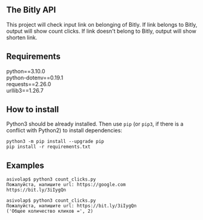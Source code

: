 ## The Bitly API  
This project will check input link on belonging of Bitly. If link belongs to Bitly, output will show count clicks. If link doesn't belong to Bitly, output will show shorten link. 

## Requirements  
python==3.10.0  
python-dotenv==0.19.1  
requests==2.26.0  
urllib3==1.26.7

## How to install  
Python3 should be already installed. 
Then use `pip` (or `pip3`, if there is a conflict with Python2) to install dependencies:  
```
python3 -m pip install --upgrade pip
pip install -r requirements.txt
```
## Examples  
```
asivolap$ python3 count_clicks.py 
Пожалуйста, напишите url: https://google.com
https://bit.ly/3iIygQn  

asivolap$ python3 count_clicks.py 
Пожалуйста, напишите url: https://bit.ly/3iIygQn
('Общее количество кликов =', 2)
```

